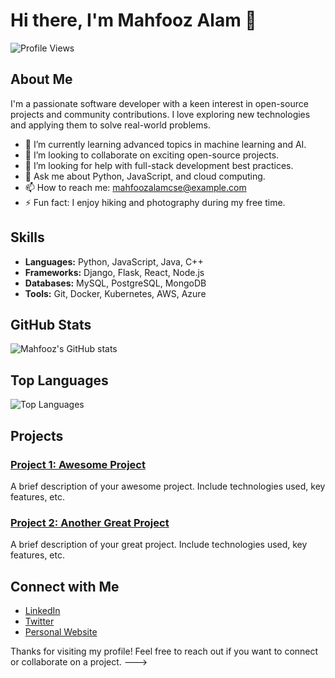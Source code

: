
# Hi there, I'm Mahfooz Alam 👋

![Profile Views](https://komarev.com/ghpvc/?username=mahfoozalamcse&color=blue)

## About Me

I'm a passionate software developer with a keen interest in open-source projects and community contributions. I love exploring new technologies and applying them to solve real-world problems.

- 🌱 I’m currently learning advanced topics in machine learning and AI.
- 👯 I’m looking to collaborate on exciting open-source projects.
- 🤔 I’m looking for help with full-stack development best practices.
- 💬 Ask me about Python, JavaScript, and cloud computing.
- 📫 How to reach me: [mahfoozalamcse@example.com](mailto:mahfoozalamcse@example.com)
- ⚡ Fun fact: I enjoy hiking and photography during my free time.

## Skills

- **Languages:** Python, JavaScript, Java, C++
- **Frameworks:** Django, Flask, React, Node.js
- **Databases:** MySQL, PostgreSQL, MongoDB
- **Tools:** Git, Docker, Kubernetes, AWS, Azure

## GitHub Stats

![Mahfooz's GitHub stats](https://github-readme-stats.vercel.app/api?username=mahfoozalamcse&show_icons=true&theme=radical)

## Top Languages

![Top Languages](https://github-readme-stats.vercel.app/api/top-langs/?username=mahfoozalamcse&layout=compact&theme=radical)

## Projects

### [Project 1: Awesome Project](https://github.com/mahfoozalamcse/awesome-project)
A brief description of your awesome project. Include technologies used, key features, etc.

### [Project 2: Another Great Project](https://github.com/mahfoozalamcse/another-great-project)
A brief description of your great project. Include technologies used, key features, etc.

## Connect with Me

- [LinkedIn](https://www.linkedin.com/in/mahfoozalamcse/)
- [Twitter](https://twitter.com/mahfoozalamcse)
- [Personal Website](https://mahfoozalamcse.com)

Thanks for visiting my profile! Feel free to reach out if you want to connect or collaborate on a project.
--->

